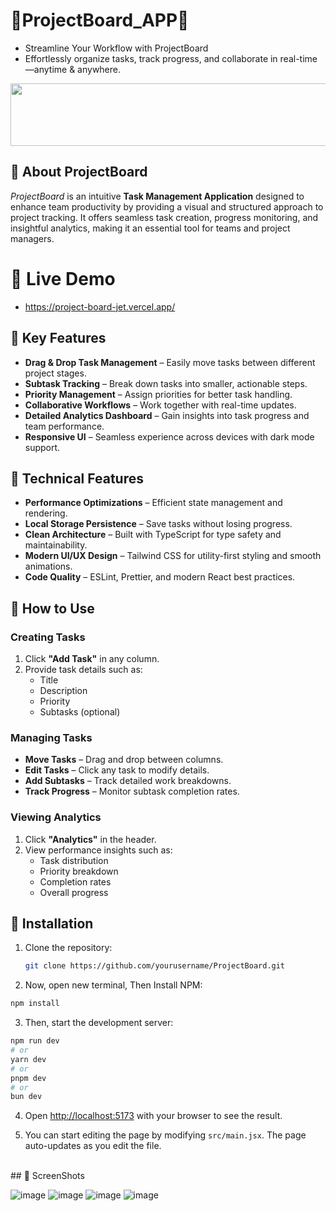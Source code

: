 # 🔸ProjectBoard_APP🔸

- Streamline Your Workflow with ProjectBoard  
- Effortlessly organize tasks, track progress, and collaborate in real-time—anytime & anywhere.

<p align="center">
  <img src="https://github.com/user-attachments/assets/fd404b26-c8bc-48e8-b17e-4488667535e4" width="550" height="100">
</p>


## 🔺 About ProjectBoard
*ProjectBoard* is an intuitive **Task Management Application** designed to enhance team productivity by providing a visual and structured approach to project tracking. It offers seamless task creation, progress monitoring, and insightful analytics, making it an essential tool for teams and project managers.

# 🔺 Live Demo

- https://project-board-jet.vercel.app/ <br>

## 🔺 Key Features

- **Drag & Drop Task Management** – Easily move tasks between different project stages.  
- **Subtask Tracking** – Break down tasks into smaller, actionable steps.  
- **Priority Management** – Assign priorities for better task handling.  
- **Collaborative Workflows** – Work together with real-time updates.  
- **Detailed Analytics Dashboard** – Gain insights into task progress and team performance.  
- **Responsive UI** – Seamless experience across devices with dark mode support.  

## 🔺 Technical Features

- **Performance Optimizations** – Efficient state management and rendering.  
- **Local Storage Persistence** – Save tasks without losing progress.  
- **Clean Architecture** – Built with TypeScript for type safety and maintainability.  
- **Modern UI/UX Design** – Tailwind CSS for utility-first styling and smooth animations.  
- **Code Quality** – ESLint, Prettier, and modern React best practices.  

## 🔺 How to Use

### Creating Tasks
1. Click **"Add Task"** in any column.  
2. Provide task details such as:  
   - Title  
   - Description  
   - Priority  
   - Subtasks (optional)  

### Managing Tasks
- **Move Tasks** – Drag and drop between columns.  
- **Edit Tasks** – Click any task to modify details.  
- **Add Subtasks** – Track detailed work breakdowns.  
- **Track Progress** – Monitor subtask completion rates.  

### Viewing Analytics
1. Click **"Analytics"** in the header.  
2. View performance insights such as:  
   - Task distribution  
   - Priority breakdown  
   - Completion rates  
   - Overall progress  

## 🔺 Installation

1. Clone the repository:  
   ```bash
   git clone https://github.com/yourusername/ProjectBoard.git
2. Now, open new terminal, Then Install NPM:

```bash
npm install
```

3. Then, start the development server:

```bash
npm run dev
# or
yarn dev
# or
pnpm dev
# or
bun dev
```

4. Open [http://localhost:5173](http://localhost:5173) with your browser to see the result.

5. You can start editing the page by modifying `src/main.jsx`. The page auto-updates as you edit the file.
</br>
## 📸 ScreenShots

![image](https://github.com/user-attachments/assets/9b79705a-2d31-4933-aab0-c35d59d5f628)
![image](https://github.com/user-attachments/assets/c89d5e94-ba89-41f9-b91c-fe33fa816ae5)
![image](https://github.com/user-attachments/assets/3e5eb68a-7299-47af-8483-6c1340e1fe16)
![image](https://github.com/user-attachments/assets/1909f37a-2efe-41ed-b29b-fe4bee5c3566)

